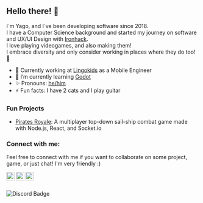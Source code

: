 ## Hello there! 👋

I´m Yago, and I´ve been developing software since 2018. <br />
I have a Computer Science background and started my journey on software and UX/UI Design with [Ironhack](https://www.ironhack.com). <br />
I love playing videogames, and also making them! <br />
I embrace diversity and only consider working in places where they do too! 🌈
<br />

- 💼 Currently working at [Lingokids](https://lingokids.com) as a Mobile Engineer
- 🌱 I’m currently learning [Godot](https://godotengine.org/)
- ✨ Pronouns: [he/him](http://pronoun.is/he)
- ⚡ Fun facts: I have 2 cats and I play guitar

### Fun Projects

- [Pirates Royale](https://pirates-royale.herokuapp.com): A multiplayer top-down sail-ship combat game made with Node.js, React, and Socket.io

### Connect with me:

Feel free to connect with me if you want to collaborate on some project, game, or just chat! I'm very friendly :)

[<img align="left" alt="codeSTACKr | Twitter" width="22px" src="https://cdn.jsdelivr.net/npm/simple-icons@v3/icons/twitter.svg" />][twitter]
[<img align="left" alt="codeSTACKr | LinkedIn" width="22px" src="https://cdn.jsdelivr.net/npm/simple-icons@v3/icons/linkedin.svg" />][linkedin]
[<img align="left" alt="codeSTACKr | Instagram" width="22px" src="https://cdn.jsdelivr.net/npm/simple-icons@v3/icons/instagram.svg" />][instagram]

<br />
<br />

![Discord Badge](https://img.shields.io/badge/discord-yagovv%234513-blue)

[twitter]: https://twitter.com/yagovv
[instagram]: https://instagram.com/yagovv
[linkedin]: https://www.linkedin.com/in/yago-vega/
